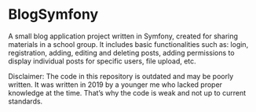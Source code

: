 # BlogSymfony 
A small blog application project written in Symfony, created for sharing materials in a school group.
It includes basic functionalities such as: login, registration, adding, editing and deleting posts, adding permissions to display individual posts for specific users, file upload, etc.

Disclaimer: The code in this repository is outdated and may be poorly written. It was written in 2019 by a younger me who lacked proper knowledge at the time. That’s why the code is weak and not up to current standards.
